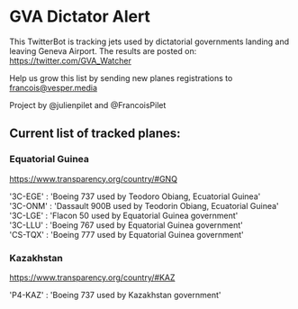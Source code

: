 # GVA Dictator Alert

This TwitterBot is tracking jets used by dictatorial governments landing and leaving Geneva Airport. The results are posted on:
https://twitter.com/GVA_Watcher

Help us grow this list by sending new planes registrations to francois@vesper.media

Project by @julienpilet and @FrancoisPilet

## Current list of tracked planes:

### Equatorial Guinea
https://www.transparency.org/country/#GNQ

 '3C-EGE' : 'Boeing 737 used by Teodoro Obiang, Ecuatorial Guinea'<br>
 '3C-ONM' : 'Dassault 900B used by Teodorin Obiang, Ecuatorial Guinea'<br>
 '3C-LGE' : 'Flacon 50 used by Equatorial Guinea government'<br>
 '3C-LLU' : 'Boeing 767 used by Equatorial Guinea government'<br>
 'CS-TQX' : 'Boeing 777 used by Equatorial Guinea government'<br>
 
### Kazakhstan	
https://www.transparency.org/country/#KAZ

 'P4-KAZ' : 'Boeing 737 used by Kazakhstan government'
 
